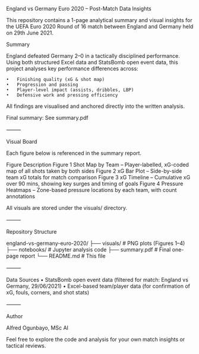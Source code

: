 England vs Germany Euro 2020 – Post-Match Data Insights

This repository contains a 1-page analytical summary and visual insights for the UEFA Euro 2020 Round of 16 match between England and Germany held on 29th June 2021.

Summary

England defeated Germany 2–0 in a tactically disciplined performance. Using both structured Excel data and StatsBomb open event data, this project analyses key performance differences across:

	•	Finishing quality (xG & shot map)
	•	Progression and passing
	•	Player-level impact (assists, dribbles, LBP)
	•	Defensive work and pressing efficiency

All findings are visualised and anchored directly into the written analysis.

Final summary: See summary.pdf

⸻

Visual Board

Each figure below is referenced in the summary report.

Figure	Description
Figure 1	Shot Map by Team – Player-labelled, xG-coded map of all shots taken by both sides
Figure 2	xG Bar Plot – Side-by-side team xG totals for match comparison
Figure 3	xG Timeline – Cumulative xG over 90 mins, showing key surges and timing of goals
Figure 4	Pressure Heatmaps – Zone-based pressure locations by each team, with count annotations

All visuals are stored under the visuals/ directory.

⸻

Repository Structure

england-vs-germany-euro-2020/
├── visuals/               # PNG plots (Figures 1–4)
├── notebooks/             # Jupyter analysis code
├── summary.pdf            # Final one-page report
└── README.md              # This file


⸻

Data Sources
	•	StatsBomb open event data (filtered for match: England vs Germany, 29/06/2021)
	•	Excel-based team/player data (for confirmation of xG, fouls, corners, and shot stats)

⸻

Author

Alfred Ogunbayo, MSc AI

Feel free to explore the code and analysis for your own match insights or tactical reviews.